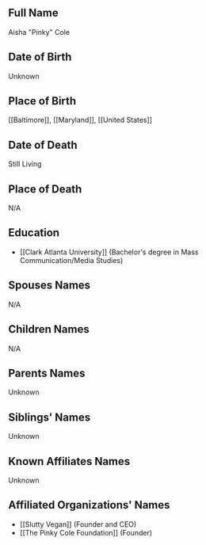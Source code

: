 ## Full Name

Aisha "Pinky" Cole

## Date of Birth

Unknown

## Place of Birth

[[Baltimore]], [[Maryland]], [[United States]]

## Date of Death

Still Living

## Place of Death

N/A

## Education

- [[Clark Atlanta University]] (Bachelor's degree in Mass Communication/Media Studies)

## Spouses Names

N/A

## Children Names

N/A

## Parents Names

Unknown

## Siblings' Names

Unknown

## Known Affiliates Names

Unknown

## Affiliated Organizations' Names

- [[Slutty Vegan]] (Founder and CEO)
- [[The Pinky Cole Foundation]] (Founder)